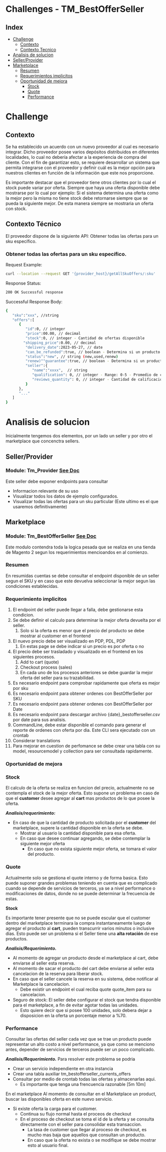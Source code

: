 # Challenges - TM_BestOfferSeller
## Index
- [Challenge](#challenge)
  - [Contexto](#contexto)
  - [Contexto Tecnico](#contexto-técnico)
- [Analisis de solucion](#analisis-de-solucion)
- [Seller/Provider](#sellerprovider)
- [Marketplace](#marketplace)
  - [Resumen](#resumen)
  - [Requerimientos implicitos](#requerimiento-implicitos)
  - [Oportunidad de mejora](#oportunidad-de-mejora)
    - [Stock](#stock)
    - [Quote](#quote)
    - [Performance](#performance)

# Challenge
## Contexto
Se ha establecido un acuerdo con un nuevo proveedor al cual es necesario integrar. Dicho proveedor posee varios
depósitos distribuidos en diferentes localidades, lo cual no debería afectar a la experiencia de compra del cliente.
Con el fin de garantizar esto, se requiere desarrollar un sistema que permita integrarse con el proveedor y definir
cuál es la mejor opción para nuestros clientes en función de la información que este nos proporcione.

Es importante destacar que el proveedor tiene otros clientes por lo cual el stock puede variar por oferta. Siempre
que haya una oferta disponible debe mostrarse por lo cual por ejemplo: Si el sistema determina una oferta como la
mejor pero la misma no tiene stock debe retornarse siempre que se pueda la siguiente mejor. De esta manera
siempre se mostraria un oferta con stock.

## Contexto Técnico
El proveedor dispone de la siguiente API:
Obtener todas las ofertas para un sku específico.

### Obtener todas las ofertas para un sku específico.
Request Example: 
```sh
curl --location --request GET '{provider_host}/getAllSkuOffers/:sku'
```
Response Status:
```sh
200 OK Successful response
```

Successful Response Body:
```sh
{
   "sku":"xxx", //string
   "offers":[
      {
         "id":0, // integer
         "price":00.00, // decimal
         "stock":0, // integer - Cantidad de ofertas disponible
        "shipping_price":0.00, // decimal
         "delivery_date":2023-05-27, // date
         "can_be_refunded":true, // boolean - Determina si un producto devolucion
         "status":"new", // string (new,used,renew)
         "renew)""guarantee":true, // boolean - Determina si un producto tiene
         "seller":{
            "name":"xxxx",  // string
            "qualification": 0, // integer - Range: 0-5 - Promedio de calificaciones.
            "reviews_quantity": 0, // integer - Cantidad de calificaciones que tiene el seller.
         }
      },
      "..."
   ]
}
```

# Analisis de solucion
Inicialmente tengemos dos elementos, por un lado un seller y por otro el marketplace que concenctra sellers.

## Seller/Provider
### Module: Tm_Provider <a href="./src/app/code/Tm/Provider/Readme.md" target="_blank">See Doc</a>
Este seller debe exponer endpoints para consultar 
- Informacion relevante de su uso
- Visualizar todos los datos de ejemplo configurados.
- Visualizar todas las ofertas para un sku particular (Este ultimo es el que usaremos definitivamente)

## Marketplace
### Module: Tm_BestOfferSeller <a href="./src/app/code/Tm/BestOfferSeller/Readme.md" target="_blank">See Doc</a>
Este modulo contendra toda la logica pesada que se realiza en una tienda de Magento 2 segun los requerimientos mencioandos en al comienzo.

### Resumen
En resumidas cuentas se debe consultar el endpoint disponible de un seller segun el SKU y en caso que este devuelva seleccionar la mejor segun las condiciones establecidas.

### Requerimiento implicitos

1. El endpoint del seller puede llegar a falla, debe gestionarse esta condicion.
2. Se debe definir el calculo para determinar la mejor oferta devuelta por el seller. 
   1. Solo si la oferta es menor que el precio del producto se debe mostrar al customer en el frontend
3. El nuevo precio debe ser visualizado en PDP, PDL, PDP
   1. En estas page se debe indicar si un precio es por oferta o no
4. El precio debe ser trasladado y visualizado en el frontend en los siguientes procesos. 
   1. Add to cart (quote)
   2. Checkout process (sales)
   3. En cada uno de los procesos anteriores se debe guardar la mejor oferta del seller para su trazabilidad.
5. Es necesario endpoint para comprobar rapidamente que oferta es mejor por sku 
6. Es necesario endpoint para obtener ordenes con BestOfferSeller por SKU
7. Es necesario endpoint para obtener ordenes con BestOfferSeller por Date
8. Es necesario endpoint para descargar archivo {date}_bestofferseller.csv por date para sus analisis.
9. CommandLine, debe estar disponible el comando para generar el reporte de ordenes con oferta por dia. Este CLI sera ejecutado con un crontab
10. Considerar translations
11. Para mejorar en cuestion de perfomance se debe crear una tabla con su model, resourcemodel y collection para ser consultada rapidamente.


### Oportunidad de mejora

### Stock
El calculo de la oferta se realiza en funcion del precio, actualmente no se contempla el stock de la mejor oferta. 
Esto supone un problema en caso de que el **customer** desee agregar al **cart** mas productos de lo que posee la oferta. 

___Analisis/requerimiento:___
- En caso de que la cantidad de producto solicitada por el **customer** del marketplace, supere la cantidad disponible en la oferta se debe. 
  - Mostrar al usuario la cantidad disponible para esa oferta.
  - En caso que desee continuar agregando, se debe contemplar la siguiente mejor oferta
    - En caso que no exista siguiente mejor oferta, se tomara el valor del producto. 

### Quote

Actualmente solo se gestiona el quote interno y de forma basica. 
Esto puede suponer grandes problemas teniendo en cuenta que es complicado cuando se depende de servicios de terceros, ya se a nivel performance o modificaciones de datos, donde no se puede determinar la frecuencia de estas.

**Stock**

Es importante tener presente que no se puede escular que el customer dentro del marketplace terminara la compra instantaneamente luego de agregar el producto al **cart**, pueden transcurrir varios minutos o inclusive dias. 
Esto puede ser un problema si el Seller tiene una **alta rotación** de ese productos. 

___Analisis/Requerimiento.___ 
- Al momento de agregar un producto desde el marketplace al cart, debe enviarse al seller esta reserva. 
- Al momento de sacar el producto del cart debe enviarse al seller esta cancelacion de la reserva para liberar stock.
- En caso que el seller cancele la reserva en su sistema, debe notificar al Marketplace la cancelacion.
  - Debe existir un endpoint el cual reciba quote quote_item para su cancelacion.
- Seguro de stock: El seller debe configurar el stock que tendra disponible para el marketplace, a fin de evitar agotar todas las unidades.
  - Esto quiere decir que si posee 100 unidades, solo debera dejar a disposicion en la oferta un porcentaje menor a %70. 

### Performance
Consultar las ofertas del seller cada vez que se trae un producto puede representar un alto costo a nivel performance, ya que como se menciono antes, depender de servicios de terceros puede ser un poco complicado. 

___Analisis/Requerimiento.___
Para resolver este problema se podria
- Crear un servicio independiente en otra instancia
- Crear una tabla auxiliar tm_bestofferseller_currents_offers
- Consultar por medio de crontab todas las ofertas y almacenarlas aqui.
  - Es importante que tenga una frencuencia razonable [5m 10m] 

En el marketplace
Al momento de consultar en el Marketplace un product, buscar las disponibles oferta en este nuevo servicio.
- Si existe oferta la carga para el customer.
  - Continua su flujo normal hasta el proceos de checkout
  - En el proceso de checkout se toma el id de la oferta y se consulta directamente con el seller para consolidar esta transaccion.
    - La tasa de customer que llegar al proceso de checkout, es mucho mas baja que aquellos que consultan un producto.
    - En caso que la oferta no exista o se modifique se debe mostrar esto al usuario final.

